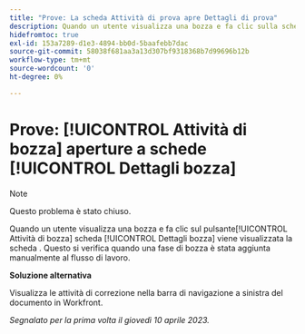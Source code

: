 ```yaml
---
title: "Prove: La scheda Attività di prova apre Dettagli di prova"
description: Quando un utente visualizza una bozza e fa clic sulla scheda Prova attività , viene visualizzata la scheda Dettagli bozza . Questo si verifica quando una fase di bozza è stata aggiunta manualmente al flusso di lavoro.
hidefromtoc: true
exl-id: 153a7289-d1e3-4894-bb0d-5baafebb7dac
source-git-commit: 58038f681aa3a13d307bf9318368b7d99696b12b
workflow-type: tm+mt
source-wordcount: '0'
ht-degree: 0%

---
```


# Prove: [!UICONTROL Attività di bozza] aperture a schede [!UICONTROL Dettagli bozza]

<!--This article is on WF and WFP TOCs-->

<!--Valid issue, live for workaround-->

>[!NOTE]
>
>Questo problema è stato chiuso.

Quando un utente visualizza una bozza e fa clic sul pulsante[!UICONTROL Attività di bozza] scheda [!UICONTROL Dettagli bozza] viene visualizzata la scheda . Questo si verifica quando una fase di bozza è stata aggiunta manualmente al flusso di lavoro.

**Soluzione alternativa**

Visualizza le attività di correzione nella barra di navigazione a sinistra del documento in Workfront.

_Segnalato per la prima volta il giovedì 10 aprile 2023._
